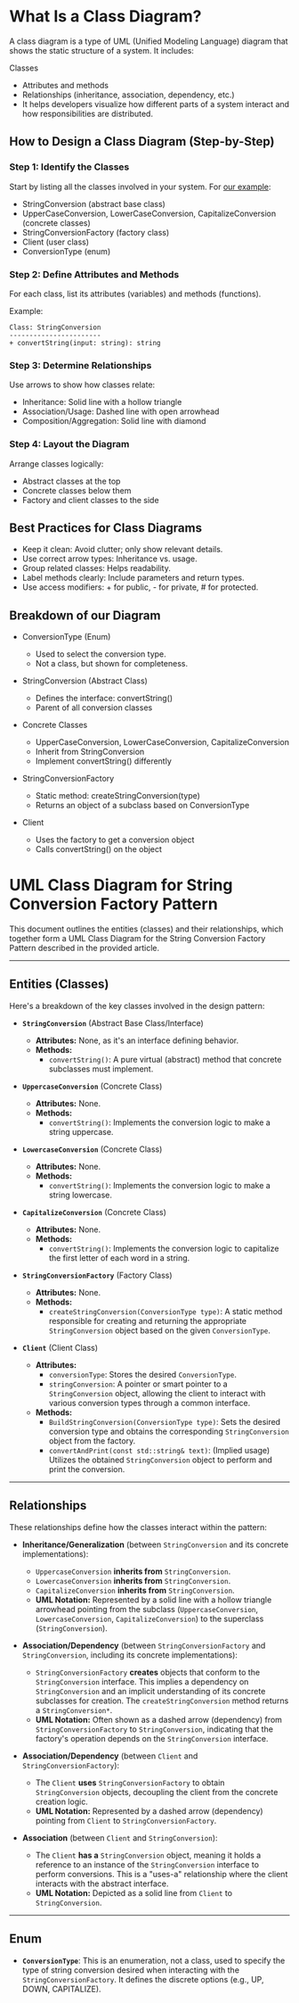 # What Is a Class Diagram?
A class diagram is a type of UML (Unified Modeling Language) diagram that shows the static structure of a system. It includes:

Classes
- Attributes and methods
- Relationships (inheritance, association, dependency, etc.)
- It helps developers visualize how different parts of a system interact and how responsibilities are distributed.

## How to Design a Class Diagram (Step-by-Step)
### Step 1: Identify the Classes
Start by listing all the classes involved in your system. For [our example](https://blog.devgenius.io/factory-method-in-c-design-patterns-85214330cc25):

- StringConversion (abstract base class)
- UpperCaseConversion, LowerCaseConversion, CapitalizeConversion (concrete classes)
- StringConversionFactory (factory class)
- Client (user class)
- ConversionType (enum)


### Step 2: Define Attributes and Methods
For each class, list its attributes (variables) and methods (functions).

Example:
```
Class: StringConversion
-----------------------
+ convertString(input: string): string
```

### Step 3: Determine Relationships
Use arrows to show how classes relate:

- Inheritance: Solid line with a hollow triangle
- Association/Usage: Dashed line with open arrowhead
- Composition/Aggregation: Solid line with diamond

### Step 4: Layout the Diagram
Arrange classes logically:

- Abstract classes at the top
- Concrete classes below them
- Factory and client classes to the side

## Best Practices for Class Diagrams
- Keep it clean: Avoid clutter; only show relevant details.
- Use correct arrow types: Inheritance vs. usage.
- Group related classes: Helps readability.
- Label methods clearly: Include parameters and return types.
- Use access modifiers: + for public, - for private, # for protected.

## Breakdown of our Diagram

- ConversionType (Enum)
  - Used to select the conversion type.
  - Not a class, but shown for completeness.

- StringConversion (Abstract Class)
  - Defines the interface: convertString()
  - Parent of all conversion classes

- Concrete Classes
  - UpperCaseConversion, LowerCaseConversion, CapitalizeConversion
  - Inherit from StringConversion
  - Implement convertString() differently
- StringConversionFactory
  - Static method: createStringConversion(type)
  - Returns an object of a subclass based on ConversionType

- Client
  - Uses the factory to get a conversion object
  - Calls convertString() on the object

# UML Class Diagram for String Conversion Factory Pattern

This document outlines the entities (classes) and their relationships, which together form a UML Class Diagram for the String Conversion Factory Pattern described in the provided article.

---

## Entities (Classes)

Here's a breakdown of the key classes involved in the design pattern:

* **`StringConversion`** (Abstract Base Class/Interface)
    * **Attributes:** None, as it's an interface defining behavior.
    * **Methods:**
        * `convertString()`: A pure virtual (abstract) method that concrete subclasses must implement.

* **`UppercaseConversion`** (Concrete Class)
    * **Attributes:** None.
    * **Methods:**
        * `convertString()`: Implements the conversion logic to make a string uppercase.

* **`LowercaseConversion`** (Concrete Class)
    * **Attributes:** None.
    * **Methods:**
        * `convertString()`: Implements the conversion logic to make a string lowercase.

* **`CapitalizeConversion`** (Concrete Class)
    * **Attributes:** None.
    * **Methods:**
        * `convertString()`: Implements the conversion logic to capitalize the first letter of each word in a string.

* **`StringConversionFactory`** (Factory Class)
    * **Attributes:** None.
    * **Methods:**
        * `createStringConversion(ConversionType type)`: A static method responsible for creating and returning the appropriate `StringConversion` object based on the given `ConversionType`.

* **`Client`** (Client Class)
    * **Attributes:**
        * `conversionType`: Stores the desired `ConversionType`.
        * `stringConversion`: A pointer or smart pointer to a `StringConversion` object, allowing the client to interact with various conversion types through a common interface.
    * **Methods:**
        * `BuildStringConversion(ConversionType type)`: Sets the desired conversion type and obtains the corresponding `StringConversion` object from the factory.
        * `convertAndPrint(const std::string& text)`: (Implied usage) Utilizes the obtained `StringConversion` object to perform and print the conversion.
---

## Relationships

These relationships define how the classes interact within the pattern:

* **Inheritance/Generalization** (between `StringConversion` and its concrete implementations):
    * `UppercaseConversion` **inherits from** `StringConversion`.
    * `LowercaseConversion` **inherits from** `StringConversion`.
    * `CapitalizeConversion` **inherits from** `StringConversion`.
    * **UML Notation:** Represented by a solid line with a hollow triangle arrowhead pointing from the subclass (`UppercaseConversion`, `LowercaseConversion`, `CapitalizeConversion`) to the superclass (`StringConversion`).

* **Association/Dependency** (between `StringConversionFactory` and `StringConversion`, including its concrete implementations):
    * `StringConversionFactory` **creates** objects that conform to the `StringConversion` interface. This implies a dependency on `StringConversion` and an implicit understanding of its concrete subclasses for creation. The `createStringConversion` method returns a `StringConversion*`.
    * **UML Notation:** Often shown as a dashed arrow (dependency) from `StringConversionFactory` to `StringConversion`, indicating that the factory's operation depends on the `StringConversion` interface.

* **Association/Dependency** (between `Client` and `StringConversionFactory`):
    * The `Client` **uses** `StringConversionFactory` to obtain `StringConversion` objects, decoupling the client from the concrete creation logic.
    * **UML Notation:** Represented by a dashed arrow (dependency) pointing from `Client` to `StringConversionFactory`.

* **Association** (between `Client` and `StringConversion`):
    * The `Client` **has a** `StringConversion` object, meaning it holds a reference to an instance of the `StringConversion` interface to perform conversions. This is a "uses-a" relationship where the client interacts with the abstract interface.
    * **UML Notation:** Depicted as a solid line from `Client` to `StringConversion`.

---

## Enum

* **`ConversionType`**: This is an enumeration, not a class, used to specify the type of string conversion desired when interacting with the `StringConversionFactory`. It defines the discrete options (e.g., UP, DOWN, CAPITALIZE).

